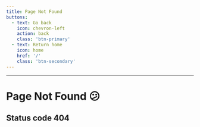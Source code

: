 ```yaml
---
title: Page Not Found
buttons:
  - text: Go back
    icon: chevron-left
    action: back
    class: 'btn-primary'
  - text: Return home
    icon: home
    href: '/'
    class: 'btn-secondary'
---
```


---

# Page Not Found 😕

## Status code 404
